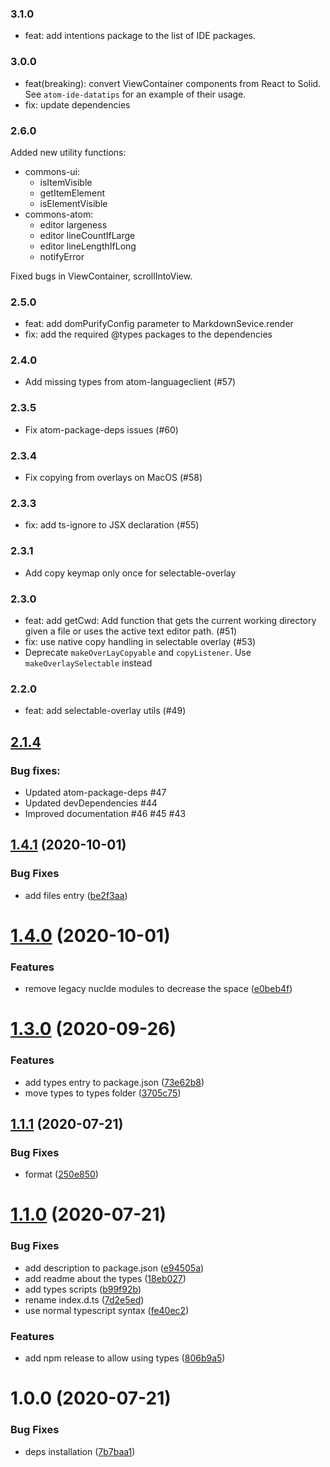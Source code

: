 ### 3.1.0

- feat: add intentions package to the list of IDE packages.

### 3.0.0

- feat(breaking): convert ViewContainer components from React to Solid. See `atom-ide-datatips` for an example of their usage.
- fix: update dependencies

### 2.6.0

Added new utility functions:

- commons-ui:
  - isItemVisible
  - getItemElement
  - isElementVisible
- commons-atom:
  - editor largeness
  - editor lineCountIfLarge
  - editor lineLengthIfLong
  - notifyError

Fixed bugs in ViewContainer, scrollIntoView.

### 2.5.0

- feat: add domPurifyConfig parameter to MarkdownSevice.render
- fix: add the required @types packages to the dependencies

### 2.4.0

- Add missing types from atom-languageclient (#57)

### 2.3.5

- Fix atom-package-deps issues (#60)

### 2.3.4

- Fix copying from overlays on MacOS (#58)

### 2.3.3

- fix: add ts-ignore to JSX declaration (#55)

### 2.3.1

- Add copy keymap only once for selectable-overlay

### 2.3.0

- feat: add getCwd: Add function that gets the current working directory given a file or uses the active text editor path. (#51)
- fix: use native copy handling in selectable overlay (#53)
- Deprecate `makeOverLayCopyable` and `copyListener`. Use `makeOverlaySelectable` instead

### 2.2.0

- feat: add selectable-overlay utils (#49)

## [2.1.4](https://github.com/atom-ide-community/atom-ide-base/compare/v2.1.3...v2.1.4)

### Bug fixes:

- Updated atom-package-deps #47
- Updated devDependencies #44
- Improved documentation #46 #45 #43

## [1.4.1](https://github.com/atom-ide-community/atom-ide-base/compare/v1.4.0...v1.4.1) (2020-10-01)

### Bug Fixes

- add files entry ([be2f3aa](https://github.com/atom-ide-community/atom-ide-base/commit/be2f3aab65048b04b7ede83d7beefd4a777d6bc0))

# [1.4.0](https://github.com/atom-ide-community/atom-ide-base/compare/v1.3.0...v1.4.0) (2020-10-01)

### Features

- remove legacy nuclde modules to decrease the space ([e0beb4f](https://github.com/atom-ide-community/atom-ide-base/commit/e0beb4f842a08f49caf7542a71a1f3e30a5217bb))

# [1.3.0](https://github.com/atom-ide-community/atom-ide-base/compare/v1.2.1...v1.3.0) (2020-09-26)

### Features

- add types entry to package.json ([73e62b8](https://github.com/atom-ide-community/atom-ide-base/commit/73e62b800d230e5f1732566c78a41b606f011d4b))
- move types to types folder ([3705c75](https://github.com/atom-ide-community/atom-ide-base/commit/3705c75c3816a36abd08aada4adfc70c16e2098f))

## [1.1.1](https://github.com/atom-ide-community/atom-ide-base/compare/v1.1.0...v1.1.1) (2020-07-21)

### Bug Fixes

- format ([250e850](https://github.com/atom-ide-community/atom-ide-base/commit/250e85025e7ed05f67b0508fd5b8cf295124240e))

# [1.1.0](https://github.com/atom-ide-community/atom-ide-base/compare/v1.0.0...v1.1.0) (2020-07-21)

### Bug Fixes

- add description to package.json ([e94505a](https://github.com/atom-ide-community/atom-ide-base/commit/e94505a63658299103c931b3f83baa64c7a13cd6))
- add readme about the types ([18eb027](https://github.com/atom-ide-community/atom-ide-base/commit/18eb027b6eba2e0ceffba3f0ca27a259ac35f088))
- add types scripts ([b99f92b](https://github.com/atom-ide-community/atom-ide-base/commit/b99f92bb0f01557989bde9ccf07b52341c034f85))
- rename index.d.ts ([7d2e5ed](https://github.com/atom-ide-community/atom-ide-base/commit/7d2e5ed91b894dee3934f8eb6ba7bd64be17a662))
- use normal typescript syntax ([fe40ec2](https://github.com/atom-ide-community/atom-ide-base/commit/fe40ec2d6c0a193899bb5d5308ab45ceb8498295))

### Features

- add npm release to allow using types ([806b9a5](https://github.com/atom-ide-community/atom-ide-base/commit/806b9a51f6aa39dfb417afc5c34bcfb3c1dfb912))

# 1.0.0 (2020-07-21)

### Bug Fixes

- deps installation ([7b7baa1](https://github.com/atom-ide-community/atom-ide-base/commit/7b7baa1032a70b5e67da75dc820fe27c637ec92a))
